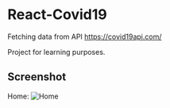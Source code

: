# React-Covid19

Fetching data from API <https://covid19api.com/>

Project for learning purposes.

## Screenshot

Home:
![Home](https://i.imgur.com/W9odR0C.png)